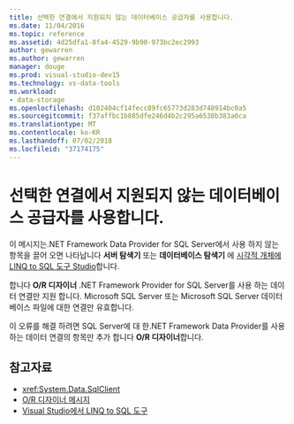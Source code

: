 ```yaml
---
title: 선택한 연결에서 지원되지 않는 데이터베이스 공급자를 사용합니다.
ms.date: 11/04/2016
ms.topic: reference
ms.assetid: 4d25dfa1-8fa4-4529-9b90-973bc2ec2993
author: gewarren
ms.author: gewarren
manager: douge
ms.prod: visual-studio-dev15
ms.technology: vs-data-tools
ms.workload:
- data-storage
ms.openlocfilehash: d102404cf14fecc89fc65773d283d748914bc0a5
ms.sourcegitcommit: f37affbc1b885dfe246d4b2c295a6538b383a0ca
ms.translationtype: MT
ms.contentlocale: ko-KR
ms.lasthandoff: 07/02/2018
ms.locfileid: "37174175"
---
```

# <a name="the-selected-connection-uses-an-unsupported-database-provider"></a>선택한 연결에서 지원되지 않는 데이터베이스 공급자를 사용합니다.

이 메시지는.NET Framework Data Provider for SQL Server에서 사용 하지 않는 항목을 끌어 오면 나타납니다 **서버 탐색기** 또는 **데이터베이스 탐색기** 에 [시각적 개체에 LINQ to SQL 도구 Studio](../data-tools/linq-to-sql-tools-in-visual-studio2.md)합니다.

합니다 **O/R 디자이너** .NET Framework Provider for SQL Server를 사용 하는 데이터 연결만 지원 합니다. Microsoft SQL Server 또는 Microsoft SQL Server 데이터베이스 파일에 대한 연결만 유효합니다.

이 오류를 해결 하려면 SQL Server에 대 한.NET Framework Data Provider를 사용 하는 데이터 연결의 항목만 추가 합니다 **O/R 디자이너**합니다.

## <a name="see-also"></a>참고자료

- <xref:System.Data.SqlClient>
- [O/R 디자이너 메시지](../data-tools/o-r-designer-messages.md)
- [Visual Studio에서 LINQ to SQL 도구](../data-tools/linq-to-sql-tools-in-visual-studio2.md)

